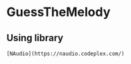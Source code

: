 GuessTheMelody
=====================
Using library
-----------------------------------
    [NAudio](https://naudio.codeplex.com/)
